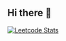 ## Hi there 👋
[![Leetcode Stats](https://leetcard.jacoblin.cool/rahmaarditap)](https://leetcode.com/rahmaarditap)
